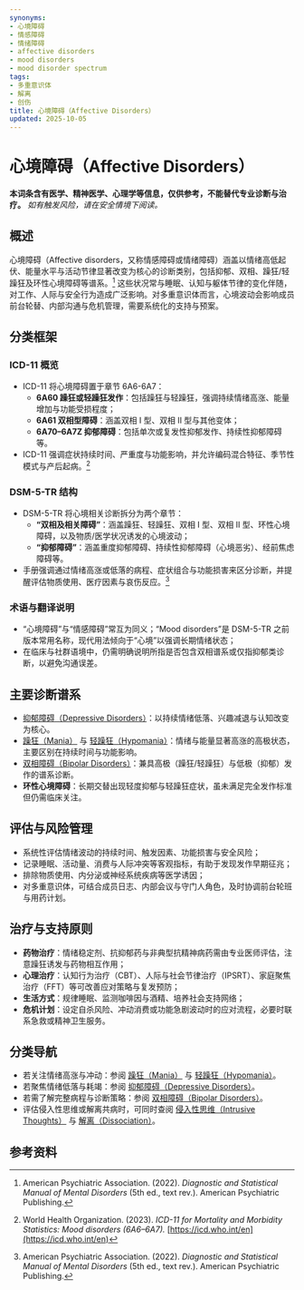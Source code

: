 ```yaml
---
synonyms:
- 心境障碍
- 情感障碍
- 情绪障碍
- affective disorders
- mood disorders
- mood disorder spectrum
tags:
- 多重意识体
- 解离
- 创伤
title: 心境障碍（Affective Disorders）
updated: 2025-10-05
---
```


# 心境障碍（Affective Disorders）

**本词条含有医学、精神医学、心理学等信息，仅供参考，不能替代专业诊断与治疗。**
_如有触发风险，请在安全情境下阅读。_

## 概述

心境障碍（Affective disorders，又称情感障碍或情绪障碍）涵盖以情绪高低起伏、能量水平与活动节律显著改变为核心的诊断类别，包括抑郁、双相、躁狂/轻躁狂及环性心境障碍等谱系。[^apa2022] 这些状况常与睡眠、认知与躯体节律的变化伴随，对工作、人际与安全行为造成广泛影响。对多重意识体而言，心境波动会影响成员前台轮替、内部沟通与危机管理，需要系统化的支持与预案。

## 分类框架

### ICD-11 概览

- ICD-11 将心境障碍置于章节 6A6-6A7：
  - **6A60 躁狂或轻躁狂发作**：包括躁狂与轻躁狂，强调持续情绪高涨、能量增加与功能受损程度；
  - **6A61 双相型障碍**：涵盖双相 Ⅰ 型、双相 Ⅱ 型与其他变体；
  - **6A70–6A7Z 抑郁障碍**：包括单次或复发性抑郁发作、持续性抑郁障碍等。
- ICD-11 强调症状持续时间、严重度与功能影响，并允许编码混合特征、季节性模式与产后起病。[^who2023mood]

### DSM-5-TR 结构

- DSM-5-TR 将心境相关诊断拆分为两个章节：
  - **“双相及相关障碍”**：涵盖躁狂、轻躁狂、双相 Ⅰ 型、双相 Ⅱ 型、环性心境障碍，以及物质/医学状况诱发的心境波动；
  - **“抑郁障碍”**：涵盖重度抑郁障碍、持续性抑郁障碍（心境恶劣）、经前焦虑障碍等。
- 手册强调通过情绪高涨或低落的病程、症状组合与功能损害来区分诊断，并提醒评估物质使用、医疗因素与哀伤反应。[^apa2022]

### 术语与翻译说明

- “心境障碍”与“情感障碍”常互为同义；“Mood disorders”是 DSM-5-TR 之前版本常用名称，现代用法倾向于“心境”以强调长期情绪状态；
- 在临床与社群语境中，仍需明确说明所指是否包含双相谱系或仅指抑郁类诊断，以避免沟通误差。

## 主要诊断谱系

- [抑郁障碍（Depressive Disorders）](/entries/Depressive-Disorders.md)：以持续情绪低落、兴趣减退与认知改变为核心。
- [躁狂（Mania）](/entries/Mania.md) 与 [轻躁狂（Hypomania）](/entries/Hypomania.md)：情绪与能量显著高涨的高极状态，主要区别在持续时间与功能影响。
- [双相障碍（Bipolar Disorders）](/entries/Bipolar-Disorders.md)：兼具高极（躁狂/轻躁狂）与低极（抑郁）发作的谱系诊断。
- **环性心境障碍**：长期交替出现轻度抑郁与轻躁狂症状，虽未满足完全发作标准但仍需临床关注。

## 评估与风险管理

- 系统性评估情绪波动的持续时间、触发因素、功能损害与安全风险；
- 记录睡眠、活动量、消费与人际冲突等客观指标，有助于发现发作早期征兆；
- 排除物质使用、内分泌或神经系统疾病等医学诱因；
- 对多重意识体，可结合成员日志、内部会议与守门人角色，及时协调前台轮班与用药计划。

## 治疗与支持原则

- **药物治疗**：情绪稳定剂、抗抑郁药与非典型抗精神病药需由专业医师评估，注意躁狂诱发与药物相互作用；
- **心理治疗**：认知行为治疗（CBT）、人际与社会节律治疗（IPSRT）、家庭聚焦治疗（FFT）等可改善应对策略与复发预防；
- **生活方式**：规律睡眠、监测咖啡因与酒精、培养社会支持网络；
- **危机计划**：设定自杀风险、冲动消费或功能急剧波动时的应对流程，必要时联系急救或精神卫生服务。

## 分类导航

- 若关注情绪高涨与冲动：参阅 [躁狂（Mania）](/entries/Mania.md) 与 [轻躁狂（Hypomania）](/entries/Hypomania.md)。
- 若聚焦情绪低落与耗竭：参阅 [抑郁障碍（Depressive Disorders）](/entries/Depressive-Disorders.md)。
- 若需了解完整病程与诊断策略：参阅 [双相障碍（Bipolar Disorders）](/entries/Bipolar-Disorders.md)。
- 评估侵入性思维或解离共病时，可同时查阅 [侵入性思维（Intrusive Thoughts）](/entries/Intrusive-Thoughts.md) 与 [解离（Dissociation）](/entries/Dissociation.md)。

## 参考资料

[^apa2022]: American Psychiatric Association. (2022). *Diagnostic and Statistical Manual of Mental Disorders* (5th ed., text rev.). American Psychiatric Publishing.
[^who2023mood]: World Health Organization. (2023). *ICD-11 for Mortality and Morbidity Statistics: Mood disorders (6A6–6A7).* [https://icd.who.int/en](https://icd.who.int/en)
